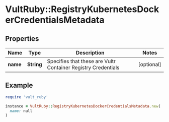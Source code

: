 # VultRuby::RegistryKubernetesDockerCredentialsMetadata

## Properties

| Name | Type | Description | Notes |
| ---- | ---- | ----------- | ----- |
| **name** | **String** | Specifies that these are Vultr Container Registry Credentials | [optional] |

## Example

```ruby
require 'vult_ruby'

instance = VultRuby::RegistryKubernetesDockerCredentialsMetadata.new(
  name: null
)
```

